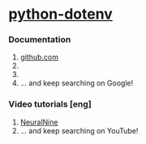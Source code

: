 # [python-dotenv](https://github.com/theskumar/python-dotenv)
### Documentation
1. [github.com](https://github.com/theskumar/python-dotenv)
2. []()
3. []()
4. []()
... and keep searching on Google!
### Video tutorials [eng]
1. [NeuralNine](https://www.youtube.com/watch?v=8dlQ_nDE7dQ)
2. []()
... and keep searching on YouTube!